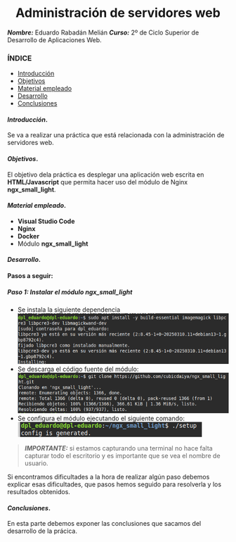 
<center>

# Administración de servidores web


</center>

***Nombre:*** Eduardo Rabadán Melián
***Curso:*** 2º de Ciclo Superior de Desarrollo de Aplicaciones Web.

### ÍNDICE

+ [Introducción](#id1)
+ [Objetivos](#id2)
+ [Material empleado](#id3)
+ [Desarrollo](#id4)
+ [Conclusiones](#id5)


#### ***Introducción***. <a name="id1"></a>

Se va a realizar una práctica que está relacionada con la administración de servidores web.

#### ***Objetivos***. <a name="id2"></a>

El objetivo dela práctica es desplegar una aplicación web escrita en **HTML/Javascript** que permita hacer uso del módulo de Nginx **ngx_small_light**.

#### ***Material empleado***. <a name="id3"></a>

- **Visual Studio Code**
- **Nginx**
- **Docker**
- Módulo **ngx_small_light** 

#### ***Desarrollo***. <a name="id4"></a>

#### **Pasos a seguir**:
##### **Paso 1: Instalar el módulo ngx_small_light**
- Se instala la siguiente dependencia
![paso_1_ut3_a1](https://github.com/edumel20/dpl_eduardo/blob/main/ut3/a1/capturas_ut3_a1/captura_ut3_a1_paso_1.png?raw=true)
- Se descarga el código fuente del módulo:
![paso_2_ut3_a1](https://github.com/edumel20/dpl_eduardo/blob/main/ut3/a1/capturas_ut3_a1/captura_ut3_a1_paso_2.png?raw=true)
- Se configura el módulo ejecutando el siguiente comando:
![paso_3_ut3_a1](https://github.com/edumel20/dpl_eduardo/blob/main/ut3/a1/capturas_ut3_a1/captura_ut3_a1_paso_3.png?raw=true)

> ***IMPORTANTE:*** si estamos capturando una terminal no hace falta capturar todo el escritorio y es importante que se vea el nombre de usuario.

Si encontramos dificultades a la hora de realizar algún paso debemos explicar esas dificultades, que pasos hemos seguido para resolverla y los resultados obtenidos.

#### ***Conclusiones***. <a name="id5"></a>

En esta parte debemos exponer las conclusiones que sacamos del desarrollo de la prácica.
